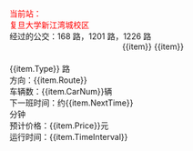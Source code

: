 <el-row>
  <el-card class="box-card1" shadow="hover">
  <div slot="header" class="clearfix">
  <span style="color: red;">当前站：<br/>复旦大学新江湾城校区</span>
  </div>
  <div>经过的公交：168 路，1201 路，1226 路</div>
  </el-card>
</el-row>
<el-row>
<div style="text-align: center;">
<el-select v-model="BusTypeNow" placeholder="公交车路线" @change="changeBusType">
    <el-option v-for="(item,index) in BusTypeOption" :value="item">
    {{item}}
    </el-option>
</el-select>
<el-select v-model="DirectionNow" placeholder="方向" @change="filtrateBus">
    <el-option v-for="(item,index) in DirectionOption" :value="item">
        {{item}}
    </el-option>
</el-select>
<el-button type="primary" icon="el-icon-search" @click="Search"></el-button>
</div>
</el-row>
<!-- <el-row> -->
<el-card class="box-card2" shadow="hover" v-for="(item,index) in AfterFilter" :key="index">
<div slot="header" class="clearfix">
<span :style="{color: item.Color}">{{item.Type}} 路</span>
</div>
<div>方向：{{item.Route}}</div>
<div>车辆数：{{item.CarNum}}辆</div>
<div>下一班时间：约{{item.NextTime}}分钟</div>
<div>预计价格：{{item.Price}}元</div>
<div>运行时间：{{item.TimeInterval}}</div>
</el-card>
<!-- </el-row> -->

<script>
    export default {
        data() {
            return {
                buses: [
                    {
                        Type:"168",
                        CarNum:5,
                        NextTime:2,
                        Price:3,
                        Route:"复旦大学(邯郸路国顺路)->国江路淞行路",
                        TimeInterval: "05:00—23:30",
                        Color:"red",
                    },
                    {
                        Type:"168",
                        CarNum:6,
                        NextTime:7,
                        Price:2,
                        Route:"国江路淞行路->复旦大学(邯郸路国顺路)",
                        TimeInterval: "05:00—23:30",
                        Color:"red",
                    },
                    {
                        Type:"1201",
                        CarNum:2,
                        NextTime:3,
                        Price:2,
                        Route:"淞沪路殷行路->殷行路江湾城路",
                        TimeInterval: "05:00—23:30",
                        Color:"blue",
                    },
                    {
                        Type:"1201",
                        CarNum:4,
                        NextTime:5,
                        Price:3,
                        Route:"殷行路江湾城路->淞沪路殷行路",
                        TimeInterval: "05:00—23:30",
                        Color:"blue",
                    },
                    {
                        Type:"1226",
                        CarNum:1,
                        NextTime:1,
                        Price:4,
                        Route:"淞沪路殷行路->淞沪路殷高路",
                        TimeInterval: "05:00—23:30",
                        Color:"green",
                    },
                    {
                        Type:"1226",
                        CarNum:3,
                        NextTime:6,
                        Price:2,
                        Route:"淞沪路殷高路->淞沪路殷行路",
                        TimeInterval: "05:00—23:30",
                        Color:"green",
                    },
                ],
                AfterFilter:[],
                BusTypeNow:'',
                DirectionNow:'',
                BusTypeOption:['168','1201','1226'],
                DirectionOption:[],
            }
        },
        mounted() {
            this.AfterFilter = this.buses;
            // console.log(this.AfterFilter);
        },
        methods: {
            changeBusType() {
                this.DirectionNow='';
                this.DirectionOption = [];
                for (var i = 0; i < this.buses.length; i++) {
                    // console.log(this.buses[i].Type);
                    // console.log(this.BusTypeNow);
                    if (this.buses[i].Type == this.BusTypeNow ) {
                        this.DirectionOption.push(this.buses[i].Route);
                    }
                }
                this.filtrateBus();
            },
            filtrateBus() {
                this.AfterFilter = [];
                for (var i = 0; i < this.buses.length; i++) {
                    if(this.buses[i].Type == this.BusTypeNow){
                        this.DirectionNow == '' ? this.AfterFilter.push(this.buses[i]) : this.buses[i].Route == this.DirectionNow ? this.AfterFilter.push(this.buses[i]):'';
                    }
                }
            },
            Search() {
                if(this.BusTypeNow=="168") this.$router.push({ path: `/bus_route_168.html` });
                else if(this.BusTypeNow=="1201") this.$router.push({ path: `/bus_route_1201.html` });
                else if(this.BusTypeNow=="1226") this.$router.push({ path: `/bus_route_1226.html` });
            }
        }
    }
</script>

<style scoped>
    .el-row {
        margin:0 auto;
    }
    .clearfix:before,
    .clearfix:after {
        display: table;
        content: "";
    }
    .clearfix:after {
        clear: both
    }
    .box-card2 {
        width: 45%;
        margin-top: 20px;
        display: inline-block;
    }
  /* .el-button + .el-button {
      margin-left: 10px;
  } */
    .el-divider--vertical {
        height: 100px;
        width: 1px;
        margin-left: 100%;
    }
    .el-card {
        margin-right: 20px;
        border-radius: 16px;
        box-shadow: 0 2px 4px rgba(0, 0, 0, .12), 0 0 6px rgba(0, 0, 0, .04);
    }
    .box-card1 /deep/.el-card__header {
        background: #ffb6c1;
    }
    .box-card2 /deep/ .el-card__header {
        font-size: 24px;
        background: rgba(161, 249, 249, 1);
    }
    /deep/ .el-card__body {
        background: rgba(245, 249, 161, 1);
    }
    .el-select {
        margin-top: 20px;
        width: 20%;
    }
    /* .el-select + .el-select {
        margin-left: 10px;
    } */
</style>